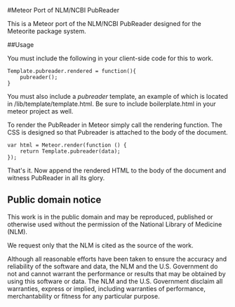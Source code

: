 #Meteor Port of NLM/NCBI PubReader

This is a Meteor port of the NLM/NCBI PubReader designed for the Meteorite package system.

##Usage

You must include the following in your client-side code for this to work.

	Template.pubreader.rendered = function(){
		pubreader();
	}

You must also include a <em>pubreader</em> template, an example of which is located in /lib/template/template.html.
Be sure to include boilerplate.html in your meteor project as well.

To render the PubReader in Meteor simply call the rendering function. The CSS is designed so
that Pubreader is attached to the body of the document.

  	var html = Meteor.render(function () {
  		return Template.pubreader(data);
    });

That's it. Now append the rendered HTML to the body of the document and witness PubReader in all its glory.

## Public domain notice

This work is in the public domain and may be reproduced, published or
otherwise used without the permission of the National Library of Medicine (NLM).

We request only that the NLM is cited as the source of the work.

Although all reasonable efforts have been taken to ensure the accuracy and
reliability of the software and data, the NLM and the U.S. Government  do
not and cannot warrant the performance or results that may be obtained  by
using this software or data. The NLM and the U.S. Government disclaim all
warranties, express or implied, including warranties of performance,
merchantability or fitness for any particular purpose.

